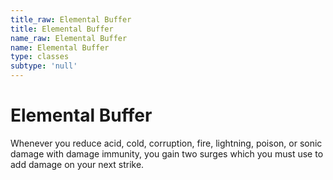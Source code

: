 ```yaml
---
title_raw: Elemental Buffer
title: Elemental Buffer
name_raw: Elemental Buffer
name: Elemental Buffer
type: classes
subtype: 'null'
---
```


# Elemental Buffer

Whenever you reduce acid, cold, corruption, fire, lightning, poison, or sonic damage with damage immunity, you gain two surges which you must use to add damage on your next strike.

